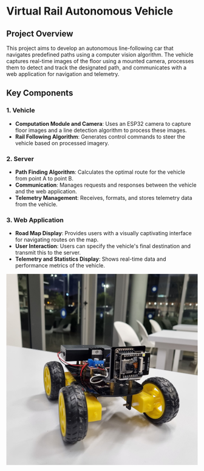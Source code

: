 # Virtual Rail Autonomous Vehicle

## Project Overview

This project aims to develop an autonomous line-following car that navigates predefined paths using a computer vision algorithm. The vehicle captures real-time images of the floor using a mounted camera, processes them to detect and track the designated path, and communicates with a web application for navigation and telemetry.

## Key Components

### 1. Vehicle
- **Computation Module and Camera**: Uses an ESP32 camera to capture floor images and a line detection algorithm to process these images.
- **Rail Following Algorithm**: Generates control commands to steer the vehicle based on processed imagery.

### 2. Server
- **Path Finding Algorithm**: Calculates the optimal route for the vehicle from point A to point B.
- **Communication**: Manages requests and responses between the vehicle and the web application.
- **Telemetry Management**: Receives, formats, and stores telemetry data from the vehicle.

### 3. Web Application
- **Road Map Display**: Provides users with a visually captivating interface for navigating routes on the map.
- **User Interaction**: Users can specify the vehicle's final destination and transmit this to the server.
- **Telemetry and Statistics Display**: Shows real-time data and performance metrics of the vehicle.

![Autonomous Vehicle Image](logo.jpg)
